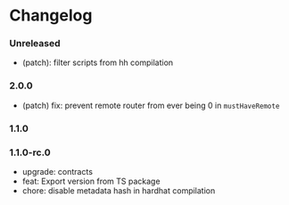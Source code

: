 # Changelog

### Unreleased

- (patch): filter scripts from hh compilation

### 2.0.0

- (patch) fix: prevent remote router from ever being 0 in `mustHaveRemote`

### 1.1.0

### 1.1.0-rc.0

- upgrade: contracts
- feat: Export version from TS package
- chore: disable metadata hash in hardhat compilation
